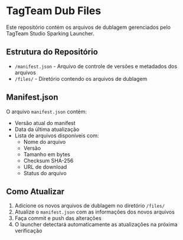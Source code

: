 # TagTeam Dub Files

Este repositório contém os arquivos de dublagem gerenciados pelo TagTeam Studio Sparking Launcher.

## Estrutura do Repositório

- `/manifest.json` - Arquivo de controle de versões e metadados dos arquivos
- `/files/` - Diretório contendo os arquivos de dublagem

## Manifest.json

O arquivo `manifest.json` contém:
- Versão atual do manifest
- Data da última atualização
- Lista de arquivos disponíveis com:
  - Nome do arquivo
  - Versão
  - Tamanho em bytes
  - Checksum SHA-256
  - URL de download
  - Status do arquivo

## Como Atualizar

1. Adicione os novos arquivos de dublagem no diretório `/files/`
2. Atualize o `manifest.json` com as informações dos novos arquivos
3. Faça commit e push das alterações
4. O launcher detectará automaticamente as atualizações na próxima verificação 